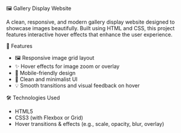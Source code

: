  🖼️ Gallery Display Website

A clean, responsive, and modern gallery display website designed to showcase images beautifully. Built using HTML and CSS, this project features interactive hover effects that enhance the user experience.



📸 Features

- 🖼️ Responsive image grid layout
- ✨ Hover effects for image zoom or overlay
- 📱 Mobile-friendly design
- 🎨 Clean and minimalist UI
- 💡 Smooth transitions and visual feedback on hover



 🛠️ Technologies Used

- HTML5
- CSS3 (with Flexbox or Grid)
- Hover transitions & effects (e.g., scale, opacity, blur, overlay)





